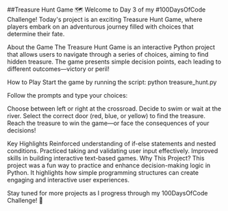 ##Treasure Hunt Game 🗺️
Welcome to Day 3 of my #100DaysOfCode Challenge! Today's project is an exciting Treasure Hunt Game, where players embark on an adventurous journey filled with choices that determine their fate.

About the Game
The Treasure Hunt Game is an interactive Python project that allows users to navigate through a series of choices, aiming to find hidden treasure. The game presents simple decision points, each leading to different outcomes—victory or peril!

How to Play
Start the game by running the script: python treasure_hunt.py


Follow the prompts and type your choices:

Choose between left or right at the crossroad.
Decide to swim or wait at the river.
Select the correct door (red, blue, or yellow) to find the treasure.
Reach the treasure to win the game—or face the consequences of your decisions!

Key Highlights
Reinforced understanding of if-else statements and nested conditions.
Practiced taking and validating user input effectively.
Improved skills in building interactive text-based games.
Why This Project?
This project was a fun way to practice and enhance decision-making logic in Python. It highlights how simple programming structures can create engaging and interactive user experiences.

Stay tuned for more projects as I progress through my 100DaysOfCode Challenge! 🚀

